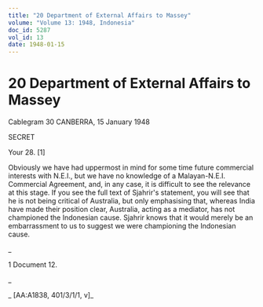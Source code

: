 ```yaml
---
title: "20 Department of External Affairs to Massey"
volume: "Volume 13: 1948, Indonesia"
doc_id: 5287
vol_id: 13
date: 1948-01-15
---
```


# 20 Department of External Affairs to Massey

Cablegram 30 CANBERRA, 15 January 1948

SECRET

Your 28. [1]

Obviously we have had uppermost in mind for some time future commercial interests with N.E.I., but we have no knowledge of a Malayan-N.E.I. Commercial Agreement, and, in any case, it is difficult to see the relevance at this stage. If you see the full text of Sjahrir's statement, you will see that he is not being critical of Australia, but only emphasising that, whereas India have made their position clear, Australia, acting as a mediator, has not championed the Indonesian cause. Sjahrir knows that it would merely be an embarrassment to us to suggest we were championing the Indonesian cause.

_

1 Document 12.

_

_ [AA:A1838, 401/3/1/1, v]_
